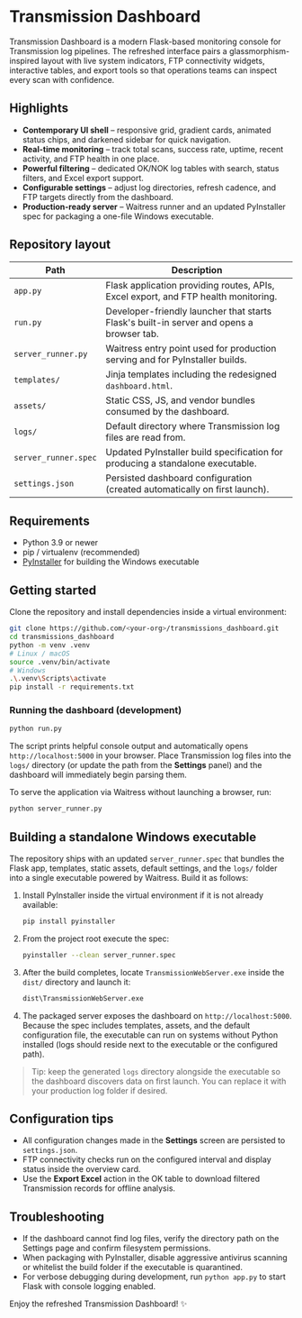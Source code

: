 # Transmission Dashboard

Transmission Dashboard is a modern Flask-based monitoring console for Transmission log pipelines. The refreshed interface pairs a glassmorphism-inspired layout with live system indicators, FTP connectivity widgets, interactive tables, and export tools so that operations teams can inspect every scan with confidence.

## Highlights

- **Contemporary UI shell** – responsive grid, gradient cards, animated status chips, and darkened sidebar for quick navigation.
- **Real-time monitoring** – track total scans, success rate, uptime, recent activity, and FTP health in one place.
- **Powerful filtering** – dedicated OK/NOK log tables with search, status filters, and Excel export support.
- **Configurable settings** – adjust log directories, refresh cadence, and FTP targets directly from the dashboard.
- **Production-ready server** – Waitress runner and an updated PyInstaller spec for packaging a one-file Windows executable.

## Repository layout

| Path | Description |
| --- | --- |
| `app.py` | Flask application providing routes, APIs, Excel export, and FTP health monitoring. |
| `run.py` | Developer-friendly launcher that starts Flask's built-in server and opens a browser tab. |
| `server_runner.py` | Waitress entry point used for production serving and for PyInstaller builds. |
| `templates/` | Jinja templates including the redesigned `dashboard.html`. |
| `assets/` | Static CSS, JS, and vendor bundles consumed by the dashboard. |
| `logs/` | Default directory where Transmission log files are read from. |
| `server_runner.spec` | Updated PyInstaller build specification for producing a standalone executable. |
| `settings.json` | Persisted dashboard configuration (created automatically on first launch). |

## Requirements

- Python 3.9 or newer
- pip / virtualenv (recommended)
- [PyInstaller](https://pyinstaller.org/) for building the Windows executable

## Getting started

Clone the repository and install dependencies inside a virtual environment:

```bash
git clone https://github.com/<your-org>/transmissions_dashboard.git
cd transmissions_dashboard
python -m venv .venv
# Linux / macOS
source .venv/bin/activate
# Windows
.\.venv\Scripts\activate
pip install -r requirements.txt
```

### Running the dashboard (development)

```bash
python run.py
```

The script prints helpful console output and automatically opens `http://localhost:5000` in your browser. Place Transmission log files into the `logs/` directory (or update the path from the **Settings** panel) and the dashboard will immediately begin parsing them.

To serve the application via Waitress without launching a browser, run:

```bash
python server_runner.py
```

## Building a standalone Windows executable

The repository ships with an updated `server_runner.spec` that bundles the Flask app, templates, static assets, default settings, and the `logs/` folder into a single executable powered by Waitress. Build it as follows:

1. Install PyInstaller inside the virtual environment if it is not already available:
   ```bash
   pip install pyinstaller
   ```
2. From the project root execute the spec:
   ```bash
   pyinstaller --clean server_runner.spec
   ```
3. After the build completes, locate `TransmissionWebServer.exe` inside the `dist/` directory and launch it:
   ```bash
   dist\TransmissionWebServer.exe
   ```
4. The packaged server exposes the dashboard on `http://localhost:5000`. Because the spec includes templates, assets, and the default configuration file, the executable can run on systems without Python installed (logs should reside next to the executable or the configured path).

> Tip: keep the generated `logs` directory alongside the executable so the dashboard discovers data on first launch. You can replace it with your production log folder if desired.

## Configuration tips

- All configuration changes made in the **Settings** screen are persisted to `settings.json`.
- FTP connectivity checks run on the configured interval and display status inside the overview card.
- Use the **Export Excel** action in the OK table to download filtered Transmission records for offline analysis.

## Troubleshooting

- If the dashboard cannot find log files, verify the directory path on the Settings page and confirm filesystem permissions.
- When packaging with PyInstaller, disable aggressive antivirus scanning or whitelist the build folder if the executable is quarantined.
- For verbose debugging during development, run `python app.py` to start Flask with console logging enabled.

Enjoy the refreshed Transmission Dashboard! ✨
